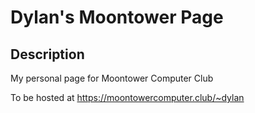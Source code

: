 # Dylan's Moontower Page

## Description

My personal page for Moontower Computer Club

To be hosted at https://moontowercomputer.club/~dylan
